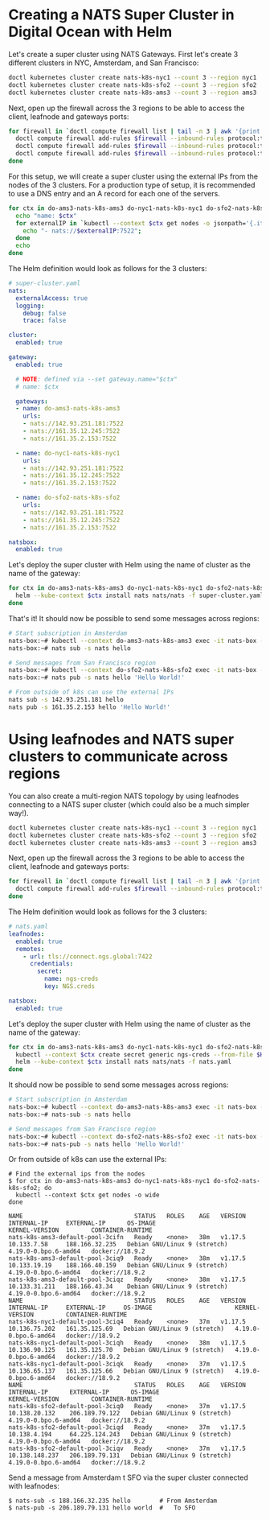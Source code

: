 # Creating a NATS Super Cluster in Digital Ocean with Helm

Let's create a super cluster using NATS Gateways. First let's create 3 different clusters in NYC, Amsterdam, and San Francisco:

```bash
doctl kubernetes cluster create nats-k8s-nyc1 --count 3 --region nyc1
doctl kubernetes cluster create nats-k8s-sfo2 --count 3 --region sfo2
doctl kubernetes cluster create nats-k8s-ams3 --count 3 --region ams3
```

Next, open up the firewall across the 3 regions to be able to access the client, leafnode and gateways ports:

```bash
for firewall in `doctl compute firewall list | tail -n 3 | awk '{print $1}'`; do
  doctl compute firewall add-rules $firewall --inbound-rules protocol:tcp,ports:4222,address:0.0.0.0/0
  doctl compute firewall add-rules $firewall --inbound-rules protocol:tcp,ports:7422,address:0.0.0.0/0
  doctl compute firewall add-rules $firewall --inbound-rules protocol:tcp,ports:7522,address:0.0.0.0/0
done
```

For this setup, we will create a super cluster using the external IPs from the nodes of the 3 clusters. For a production type of setup, it is recommended to use a DNS entry and an A record for each one of the servers.

```bash
for ctx in do-ams3-nats-k8s-ams3 do-nyc1-nats-k8s-nyc1 do-sfo2-nats-k8s-sfo2; do
  echo "name: $ctx"
  for externalIP in `kubectl --context $ctx get nodes -o jsonpath='{.items[*].status.addresses[?(@.type=="ExternalIP")].address}'`; do 
    echo "- nats://$externalIP:7522"; 
  done
  echo
done
```

The Helm definition would look as follows for the 3 clusters:

```yaml
# super-cluster.yaml
nats:
  externalAccess: true
  logging:
    debug: false
    trace: false

cluster:
  enabled: true

gateway:
  enabled: true

  # NOTE: defined via --set gateway.name="$ctx"
  # name: $ctx

  gateways:
  - name: do-ams3-nats-k8s-ams3
    urls:
    - nats://142.93.251.181:7522
    - nats://161.35.12.245:7522
    - nats://161.35.2.153:7522

  - name: do-nyc1-nats-k8s-nyc1
    urls:
    - nats://142.93.251.181:7522
    - nats://161.35.12.245:7522
    - nats://161.35.2.153:7522

  - name: do-sfo2-nats-k8s-sfo2
    urls:
    - nats://142.93.251.181:7522
    - nats://161.35.12.245:7522
    - nats://161.35.2.153:7522

natsbox:
  enabled: true
```

Let's deploy the super cluster with Helm using the name of cluster as the name of the gateway:

```bash
for ctx in do-ams3-nats-k8s-ams3 do-nyc1-nats-k8s-nyc1 do-sfo2-nats-k8s-sfo2; do
  helm --kube-context $ctx install nats nats/nats -f super-cluster.yaml --set gateway.name=$ctx
done
```

That's it! It should now be possible to send some messages across regions:

```bash
# Start subscription in Amsterdam
nats-box:~# kubectl --context do-ams3-nats-k8s-ams3 exec -it nats-box -- /bin/sh -l
nats-box:~# nats sub -s nats hello

# Send messages from San Francisco region
nats-box:~# kubectl --context do-sfo2-nats-k8s-sfo2 exec -it nats-box -- /bin/sh -l
nats-box:~# nats pub -s nats hello 'Hello World!'

# From outside of k8s can use the external IPs
nats sub -s 142.93.251.181 hello
nats pub -s 161.35.2.153 hello 'Hello World!'
```

# Using leafnodes and NATS super clusters to communicate across regions

You can also create a multi-region NATS topology by using leafnodes connecting to a NATS super cluster (which could also be a much simpler way!).

```sh
doctl kubernetes cluster create nats-k8s-nyc1 --count 3 --region nyc1
doctl kubernetes cluster create nats-k8s-sfo2 --count 3 --region sfo2
doctl kubernetes cluster create nats-k8s-ams3 --count 3 --region ams3
```

Next, open up the firewall across the 3 regions to be able to access the client, leafnode and gateways ports:

```sh
for firewall in `doctl compute firewall list | tail -n 3 | awk '{print $1}'`; do
  doctl compute firewall add-rules $firewall --inbound-rules protocol:tcp,ports:4222,address:0.0.0.0/0
done
```

The Helm definition would look as follows for the 3 clusters:

```yaml
# nats.yaml
leafnodes:
  enabled: true
  remotes:
    - url: tls://connect.ngs.global:7422
      credentials:
        secret:
          name: ngs-creds
          key: NGS.creds

natsbox:
  enabled: true
```

Let's deploy the super cluster with Helm using the name of cluster as the name of the gateway:

```sh
for ctx in do-ams3-nats-k8s-ams3 do-nyc1-nats-k8s-nyc1 do-sfo2-nats-k8s-sfo2; do
  kubectl --context $ctx create secret generic ngs-creds --from-file $HOME/.nkeys/creds/synadia/NGS/NGS.creds
  helm --kube-context $ctx install nats nats/nats -f nats.yaml
done
```

It should now be possible to send some messages across regions:

```sh
# Start subscription in Amsterdam
nats-box:~# kubectl --context do-ams3-nats-k8s-ams3 exec -it nats-box -- /bin/sh -l
nats-box:~# nats-sub -s nats hello

# Send messages from San Francisco region
nats-box:~# kubectl --context do-sfo2-nats-k8s-sfo2 exec -it nats-box -- /bin/sh -l
nats-box:~# nats-pub -s nats hello 'Hello World!'
```

Or from outside of k8s can use the external IPs:

```console
# Find the external ips from the nodes
$ for ctx in do-ams3-nats-k8s-ams3 do-nyc1-nats-k8s-nyc1 do-sfo2-nats-k8s-sfo2; do
  kubectl --context $ctx get nodes -o wide
done

NAME                               STATUS   ROLES    AGE   VERSION   INTERNAL-IP     EXTERNAL-IP      OS-IMAGE                       KERNEL-VERSION         CONTAINER-RUNTIME
nats-k8s-ams3-default-pool-3cifn   Ready    <none>   38m   v1.17.5   10.133.7.58     188.166.32.235   Debian GNU/Linux 9 (stretch)   4.19.0-0.bpo.6-amd64   docker://18.9.2
nats-k8s-ams3-default-pool-3ciq9   Ready    <none>   38m   v1.17.5   10.133.19.19    188.166.40.159   Debian GNU/Linux 9 (stretch)   4.19.0-0.bpo.6-amd64   docker://18.9.2
nats-k8s-ams3-default-pool-3ciqz   Ready    <none>   38m   v1.17.5   10.133.31.211   188.166.43.34    Debian GNU/Linux 9 (stretch)   4.19.0-0.bpo.6-amd64   docker://18.9.2
NAME                               STATUS   ROLES    AGE   VERSION   INTERNAL-IP     EXTERNAL-IP     OS-IMAGE                       KERNEL-VERSION         CONTAINER-RUNTIME
nats-k8s-nyc1-default-pool-3ciq4   Ready    <none>   37m   v1.17.5   10.136.75.202   161.35.125.69   Debian GNU/Linux 9 (stretch)   4.19.0-0.bpo.6-amd64   docker://18.9.2
nats-k8s-nyc1-default-pool-3ciqh   Ready    <none>   38m   v1.17.5   10.136.90.125   161.35.125.70   Debian GNU/Linux 9 (stretch)   4.19.0-0.bpo.6-amd64   docker://18.9.2
nats-k8s-nyc1-default-pool-3ciqk   Ready    <none>   37m   v1.17.5   10.136.65.137   161.35.125.66   Debian GNU/Linux 9 (stretch)   4.19.0-0.bpo.6-amd64   docker://18.9.2
NAME                               STATUS   ROLES    AGE   VERSION   INTERNAL-IP      EXTERNAL-IP      OS-IMAGE                       KERNEL-VERSION         CONTAINER-RUNTIME
nats-k8s-sfo2-default-pool-3ciq0   Ready    <none>   37m   v1.17.5   10.138.20.132    206.189.79.122   Debian GNU/Linux 9 (stretch)   4.19.0-0.bpo.6-amd64   docker://18.9.2
nats-k8s-sfo2-default-pool-3ciqd   Ready    <none>   37m   v1.17.5   10.138.4.194     64.225.124.243   Debian GNU/Linux 9 (stretch)   4.19.0-0.bpo.6-amd64   docker://18.9.2
nats-k8s-sfo2-default-pool-3ciqv   Ready    <none>   37m   v1.17.5   10.138.148.237   206.189.79.131   Debian GNU/Linux 9 (stretch)   4.19.0-0.bpo.6-amd64   docker://18.9.2
```

Send a message from Amsterdam t SFO via the super cluster connected with leafnodes:

```
$ nats-sub -s 188.166.32.235 hello        # From Amsterdam
$ nats-pub -s 206.189.79.131 hello world  #   To SFO
```
